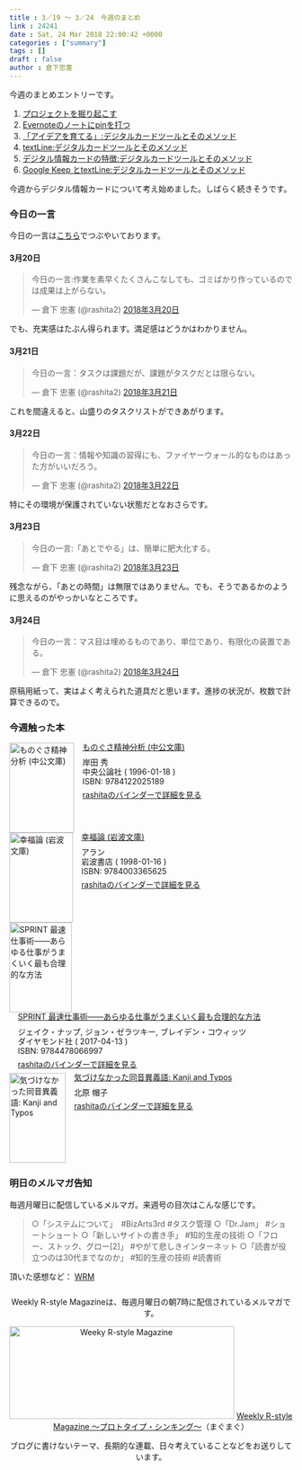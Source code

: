```yaml
---
title : 3／19 〜 3／24　今週のまとめ
link : 24241
date : Sat, 24 Mar 2018 22:00:42 +0000
categories : ["summary"]
tags : []
draft : false
author : 倉下忠憲
---
```


今週のまとめエントリーです。
 
<ol>
<li><a href="https://rashita.net/blog/?p=24166" title="プロジェクトを掘り起こす – R-style">プロジェクトを掘り起こす</a></li>
<li><a href="https://rashita.net/blog/?p=24170" title="Evernoteのノートにpinを打つ – R-style">Evernoteのノートにpinを打つ</a></li>
<li><a href="https://rashita.net/blog/?p=24183" title="「アイデアを育てる」:デジタルカードツールとそのメソッド – R-style">「アイデアを育てる」:デジタルカードツールとそのメソッド</a></li>
<li><a href="https://rashita.net/blog/?p=24212" title="textLine:デジタルカードツールとそのメソッド – R-style">textLine:デジタルカードツールとそのメソッド</a></li>
<li><a href="https://rashita.net/blog/?p=24218" title="デジタル情報カードの特徴:デジタルカードツールとそのメソッド – R-style">デジタル情報カードの特徴:デジタルカードツールとそのメソッド</a></li>
<li><a href="https://rashita.net/blog/?p=24229" title="Google Keep とtextLine:デジタルカードツールとそのメソッド – R-style">Google Keep とtextLine:デジタルカードツールとそのメソッド</a></li>
</ol>

今週からデジタル情報カードについて考え始めました。しばらく続きそうです。

<h3>今日の一言</h3>

今日の一言は<a href="http://twitter.com/rashita2 ">こちら</a>でつぶやいております。

<h4>3月20日</h4>

<blockquote class="twitter-tweet" data-lang="ja"><p lang="ja" dir="ltr">今日の一言:作業を素早くたくさんこなしても、ゴミばかり作っているのでは成果は上がらない。</p>&mdash; 倉下 忠憲 (@rashita2) <a href="https://twitter.com/rashita2/status/975973106127839233?ref_src=twsrc%5Etfw">2018年3月20日</a></blockquote>
<script async src="https://platform.twitter.com/widgets.js" charset="utf-8"></script>

でも、充実感はたぶん得られます。満足感はどうかはわかりません。

<h4>3月21日</h4>

<blockquote class="twitter-tweet" data-lang="ja"><p lang="ja" dir="ltr">今日の一言：タスクは課題だが、課題がタスクだとは限らない。</p>&mdash; 倉下 忠憲 (@rashita2) <a href="https://twitter.com/rashita2/status/976436233197907968?ref_src=twsrc%5Etfw">2018年3月21日</a></blockquote>
<script async src="https://platform.twitter.com/widgets.js" charset="utf-8"></script>

これを間違えると、山盛りのタスクリストができあがります。

<h4>3月22日</h4>

<blockquote class="twitter-tweet" data-lang="ja"><p lang="ja" dir="ltr">今日の一言：情報や知識の習得にも、ファイヤーウォール的なものはあった方がいいだろう。</p>&mdash; 倉下 忠憲 (@rashita2) <a href="https://twitter.com/rashita2/status/976832211268898817?ref_src=twsrc%5Etfw">2018年3月22日</a></blockquote>
<script async src="https://platform.twitter.com/widgets.js" charset="utf-8"></script>

特にその環境が保護されていない状態だとなおさらです。

<h4>3月23日</h4>

<blockquote class="twitter-tweet" data-lang="ja"><p lang="ja" dir="ltr">今日の一言:「あとでやる」は、簡単に肥大化する。</p>&mdash; 倉下 忠憲 (@rashita2) <a href="https://twitter.com/rashita2/status/977085730097848320?ref_src=twsrc%5Etfw">2018年3月23日</a></blockquote>
<script async src="https://platform.twitter.com/widgets.js" charset="utf-8"></script>

残念ながら、「あとの時間」は無限ではありません。でも、そうであるかのように思えるのがやっかいなところです。

<h4>3月24日</h4>

<blockquote class="twitter-tweet" data-lang="ja"><p lang="ja" dir="ltr">今日の一言：マス目は埋めるものであり、単位であり、有限化の装置である。</p>&mdash; 倉下 忠憲 (@rashita2) <a href="https://twitter.com/rashita2/status/977416320374341632?ref_src=twsrc%5Etfw">2018年3月24日</a></blockquote>
<script async src="https://platform.twitter.com/widgets.js" charset="utf-8"></script>

原稿用紙って、実はよく考えられた道具だと思います。進捗の状況が、枚数で計算できるので。

<H3>今週触った本</H3>

<div class="mm-middle" style="margin-bottom:0px;"><div class="mm-image" style="float:left;"><a href="http://www.amazon.co.jp/exec/obidos/ASIN/4122025184/rashita1000-22 /ref=nosim" target="_blank"><img src="https://images-fe.ssl-images-amazon.com/images/I/51OsiYdqalL._SL160_.jpg" alt="ものぐさ精神分析 (中公文庫)" title="ものぐさ精神分析 (中公文庫)" width="115" height="160" border="0" /></a></div><div class="mm-content" style="float:left;margin-left:15px;line-height:120%"><div class="mm-title" style="line-height:120%"><a href="http://www.amazon.co.jp/exec/obidos/ASIN/4122025184/rashita1000-22 /ref=nosim" target="_blank">ものぐさ精神分析 (中公文庫)</a></div><div class="mm-detail" style="margin-top:10px;">岸田 秀<br />中央公論社 ( 1996-01-18 )<br />ISBN: 9784122025189<br /><div style="margin:7px 0px"><a href="http://mediamarker.net/u/rashita/?asin=4122025184" target="_blank">rashitaのバインダーで詳細を見る</a></div></div></div><div style="clear:left"></div></div>

<div class="mm-middle" style="margin-bottom:0px;"><div class="mm-image" style="float:left;"><a href="http://www.amazon.co.jp/exec/obidos/ASIN/4003365623/rashita1000-22 /ref=nosim" target="_blank"><img src="https://images-fe.ssl-images-amazon.com/images/I/51BST1XWHZL._SL160_.jpg" alt="幸福論 (岩波文庫)" title="幸福論 (岩波文庫)" width="113" height="160" border="0" /></a></div><div class="mm-content" style="float:left;margin-left:15px;line-height:120%"><div class="mm-title" style="line-height:120%"><a href="http://www.amazon.co.jp/exec/obidos/ASIN/4003365623/rashita1000-22 /ref=nosim" target="_blank">幸福論 (岩波文庫)</a></div><div class="mm-detail" style="margin-top:10px;">アラン<br />岩波書店 ( 1998-01-16 )<br />ISBN: 9784003365625<br /><div style="margin:7px 0px"><a href="http://mediamarker.net/u/rashita/?asin=4003365623" target="_blank">rashitaのバインダーで詳細を見る</a></div></div></div><div style="clear:left"></div></div>

<div class="mm-middle" style="margin-bottom:0px;"><div class="mm-image" style="float:left;"><a href="http://www.amazon.co.jp/exec/obidos/ASIN/447806699X/rashita1000-22 /ref=nosim" target="_blank"><img src="https://images-fe.ssl-images-amazon.com/images/I/513hGT-x-uL._SL160_.jpg" alt="SPRINT 最速仕事術――あらゆる仕事がうまくいく最も合理的な方法" title="SPRINT 最速仕事術――あらゆる仕事がうまくいく最も合理的な方法" width="111" height="160" border="0" /></a></div><div class="mm-content" style="float:left;margin-left:15px;line-height:120%"><div class="mm-title" style="line-height:120%"><a href="http://www.amazon.co.jp/exec/obidos/ASIN/447806699X/rashita1000-22 /ref=nosim" target="_blank">SPRINT 最速仕事術――あらゆる仕事がうまくいく最も合理的な方法</a></div><div class="mm-detail" style="margin-top:10px;">ジェイク・ナップ, ジョン・ゼラツキー, ブレイデン・コウィッツ<br />ダイヤモンド社 ( 2017-04-13 )<br />ISBN: 9784478066997<br /><div style="margin:7px 0px"><a href="http://mediamarker.net/u/rashita/?asin=447806699X" target="_blank">rashitaのバインダーで詳細を見る</a></div></div></div><div style="clear:left"></div></div>

<div class="mm-middle" style="margin-bottom:0px;"><div class="mm-image" style="float:left;"><a href="http://www.amazon.co.jp/exec/obidos/ASIN/B07BM3N3TQ/rashita1000-22 /ref=nosim" target="_blank"><img src="https://images-fe.ssl-images-amazon.com/images/I/41z7yDfRQbL._SL160_.jpg" alt="気づけなかった同音異義語: Kanji and Typos" title="気づけなかった同音異義語: Kanji and Typos" width="100" height="160" border="0" /></a></div><div class="mm-content" style="float:left;margin-left:15px;line-height:120%"><div class="mm-title" style="line-height:120%"><a href="http://www.amazon.co.jp/exec/obidos/ASIN/B07BM3N3TQ/rashita1000-22 /ref=nosim" target="_blank">気づけなかった同音異義語: Kanji and Typos</a></div><div class="mm-detail" style="margin-top:10px;">北原 帽子<br /><div style="margin:7px 0px"><a href="http://mediamarker.net/u/rashita/?asin=B07BM3N3TQ" target="_blank">rashitaのバインダーで詳細を見る</a></div></div></div><div style="clear:left"></div></div>


<h3>明日のメルマガ告知</h3>

毎週月曜日に配信しているメルマガ。来週号の目次はこんな感じです。

<blockquote>○「システムについて」　#BizArts3rd #タスク管理
○「Dr.Jam」 #ショートショート
○「新しいサイトの書き手」 #知的生産の技術
○「フロー、ストック、グロー[2]」 #やがて悲しきインターネット
○「読書が役立つのは30代までなのか」 #知的生産の技術 #読書術
</blockquote>


頂いた感想など：
<a class="twitter-timeline"  href="https://twitter.com/rashita2/timelines/427262290753097729"  data-widget-id="427265271171010561">WRM</a>
    <script>!function(d,s,id){var js,fjs=d.getElementsByTagName(s)[0],p=/^http:/.test(d.location)?'http':'https';if(!d.getElementById(id)){js=d.createElement(s);js.id=id;js.src=p+"://platform.twitter.com/widgets.js";fjs.parentNode.insertBefore(js,fjs);}}(document,"script","twitter-wjs");</script>


<div style="text-align:center;margin-top:25px;">
Weekly R-style Magazineは、毎週月曜日の朝7時に配信されているメルマガです。

<a href="http://www.mag2.com/m/0001185133.html" target="_blank"><img src="http://rashita.net/blog/wp-content/uploads/2010/09/mmbanner.jpg" alt="Weeky R-style Magazine" width="400" height="165" class="alignnone size-full wp-image-12201" /></a>
<a href="http://www.mag2.com/m/0001185133.html" target="_blank">Weekly R-style Magazine ～プロトタイプ・シンキング～</a>（まぐまぐ）

ブログに書けないテーマ、長期的な連載、日々考えていることなどをお送りしています。
</div> 